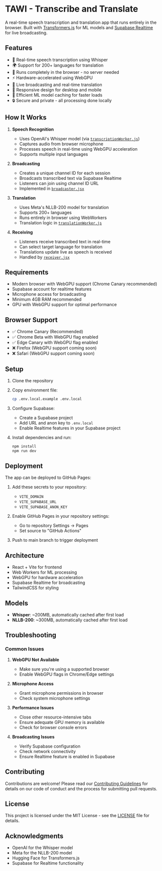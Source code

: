 # TAWI - Transcribe and Translate

A real-time speech transcription and translation app that runs entirely in the browser. Built with [Transformers.js](https://huggingface.co/docs/transformers.js) for ML models and [Supabase Realtime](https://supabase.com/realtime) for live broadcasting.

## Features

- 🎤 Real-time speech transcription using Whisper
- 🌍 Support for 200+ languages for translation
- 🚀 Runs completely in the browser - no server needed
- ⚡ Hardware-accelerated using WebGPU
- 🔄 Live broadcasting and real-time translation
- 📱 Responsive design for desktop and mobile
- 🧠 Efficient ML model caching for faster loads
- 🔒 Secure and private - all processing done locally

## How It Works

1. **Speech Recognition**

    - Uses OpenAI's Whisper model (via [`transcriptionWorker.js`](src/transcriptionWorker.js))
    - Captures audio from browser microphone
    - Processes speech in real-time using WebGPU acceleration
    - Supports multiple input languages

2. **Broadcasting**

    - Creates a unique channel ID for each session
    - Broadcasts transcribed text via Supabase Realtime
    - Listeners can join using channel ID URL
    - Implemented in [`broadcaster.jsx`](src/routes/broadcaster.jsx)

3. **Translation**

    - Uses Meta's NLLB-200 model for translation
    - Supports 200+ languages
    - Runs entirely in browser using WebWorkers
    - Translation logic in [`translationWorker.js`](src/translationWorker.js)

4. **Receiving**

    - Listeners receive transcribed text in real-time
    - Can select target language for translation
    - Translations update live as speech is received
    - Handled by [`receiver.jsx`](src/routes/receiver.jsx)

## Requirements

- Modern browser with WebGPU support (Chrome Canary recommended)
- Supabase account for realtime features
- Microphone access for broadcasting
- Minimum 4GB RAM recommended
- GPU with WebGPU support for optimal performance

## Browser Support

- ✅ Chrome Canary (Recommended)
- ✅ Chrome Beta with WebGPU flag enabled
- ✅ Edge Canary with WebGPU flag enabled
- ❌ Firefox (WebGPU support coming soon)
- ❌ Safari (WebGPU support coming soon)

## Setup

1. Clone the repository

2. Copy environment file:

    ```sh
    cp .env.local.example .env.local
    ```

3. Configure Supabase:

   - Create a Supabase project
   - Add URL and anon key to `.env.local`
   - Enable Realtime features in your Supabase project

4. Install dependencies and run:

    ```sh
    npm install
    npm run dev
    ```

## Deployment

The app can be deployed to GitHub Pages:

1. Add these secrets to your repository:
   - `VITE_DOMAIN`
   - `VITE_SUPABASE_URL`
   - `VITE_SUPABASE_ANON_KEY`

2. Enable GitHub Pages in your repository settings:
   - Go to repository Settings → Pages
   - Set source to "GitHub Actions"

3. Push to main branch to trigger deployment

## Architecture

- React + Vite for frontend
- Web Workers for ML processing
- WebGPU for hardware acceleration
- Supabase Realtime for broadcasting
- TailwindCSS for styling

## Models

- **Whisper**: ~200MB, automatically cached after first load
- **NLLB-200**: ~300MB, automatically cached after first load

## Troubleshooting

### Common Issues

1. **WebGPU Not Available**
   - Make sure you're using a supported browser
   - Enable WebGPU flags in Chrome/Edge settings

2. **Microphone Access**
   - Grant microphone permissions in browser
   - Check system microphone settings

3. **Performance Issues**
   - Close other resource-intensive tabs
   - Ensure adequate GPU memory is available
   - Check for browser console errors

4. **Broadcasting Issues**
   - Verify Supabase configuration
   - Check network connectivity
   - Ensure Realtime feature is enabled in Supabase

## Contributing

Contributions are welcome! Please read our [Contributing Guidelines](CONTRIBUTING.md) for details on our code of conduct and the process for submitting pull requests.

## License

This project is licensed under the MIT License - see the [LICENSE](LICENSE) file for details.

## Acknowledgments

- OpenAI for the Whisper model
- Meta for the NLLB-200 model
- Hugging Face for Transformers.js
- Supabase for Realtime functionality
